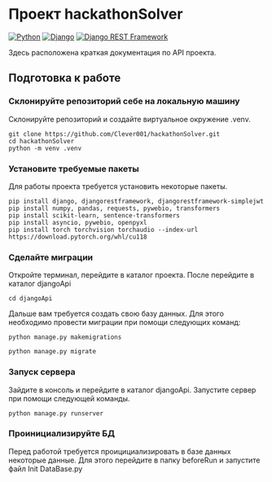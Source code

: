 # Проект hackathonSolver

[![Python](https://img.shields.io/badge/-Python-464646?style=flat-square&logo=Python)](https://www.python.org/)
[![Django](https://img.shields.io/badge/-Django-464646?style=flat-square&logo=Django)](https://www.djangoproject.com/)
[![Django REST Framework](https://img.shields.io/badge/-Django%20REST%20Framework-464646?style=flat-square&logo=Django%20REST%20Framework)](https://www.django-rest-framework.org/)

Здесь расположена краткая документация по API проекта.

## Подготовка к работе

### Склонируйте репозиторий себе на локальную машину

Склонируйте репозиторий и создайте виртуальное окружение .venv.

```
git clone https://github.com/Clever001/hackathonSolver.git
cd hackathonSolver
python -m venv .venv
```

### Установите требуемые пакеты

Для работы проекта требуется установить некоторые пакеты.

```
pip install django, djangorestframework, djangorestframework-simplejwt
pip install numpy, pandas, requests, pywebio, transformers
pip install scikit-learn, sentence-transformers
pip install asyncio, pywebio, openpyxl
pip install torch torchvision torchaudio --index-url https://download.pytorch.org/whl/cu118
```

### Сделайте миграции

Откройте терминал, перейдите в каталог проекта. После перейдите в каталог djangoApi

```
cd djangoApi
```

Дальше вам требуется создать свою базу данных. Для этого необходимо провести миграции при помощи следующих команд:

```
python manage.py makemigrations
```

```
python manage.py migrate
```

### Запуск сервера

Зайдите в консоль и перейдите в каталог djangoApi.
Запустите сервер при помощи следующей команды.

```
python manage.py runserver
```

### Проинициализируйте БД

Перед работой требуется проицициализировать в базе данных некоторые данные.
Для этого перейдите в папку beforeRun и запустите файл Init DataBase.py

